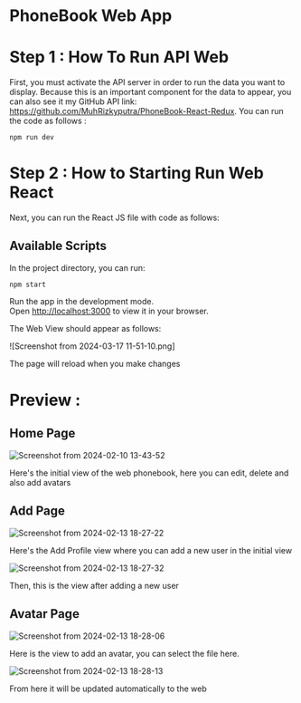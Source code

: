 # PhoneBook Web App

# Step 1 : How To Run API Web

First, you must activate the API server in order to run the data you want to display. Because this is an important component for the data to appear, you can also see it my GitHub API link: https://github.com/MuhRizkyputra/PhoneBook-React-Redux. You can run the code as follows :

`npm run dev`

# Step 2 : How to Starting Run Web React

Next, you can run the React JS file with code as follows:

## Available Scripts

In the project directory, you can run:

`npm start`

Run the app in the development mode.\
Open [http://localhost:3000](http://localhost:3000) to view it in your browser.

The Web View should appear as follows:

![Screenshot from 2024-03-17 11-51-10.png] 

The page will reload when you make changes

# Preview :

## Home Page

![Screenshot from 2024-02-10 13-43-52](https://github.com/adifahmad/ReactreduxC35/assets/52273664/70f26c25-e001-42d8-844b-e0dd2de0943b)

Here's the initial view of the web phonebook, here you can edit, delete and also add avatars

## Add Page

![Screenshot from 2024-02-13 18-27-22](https://github.com/adifahmad/ReactreduxC35/assets/52273664/bf09c449-1d24-4764-ab40-5d4c8b69ebfd)

Here's the Add Profile view where you can add a new user in the initial view

![Screenshot from 2024-02-13 18-27-32](https://github.com/adifahmad/ReactreduxC35/assets/52273664/0c1649eb-428d-4169-aca2-27e3c939e365)

Then, this is the view after adding a new user


## Avatar Page

![Screenshot from 2024-02-13 18-28-06](https://github.com/adifahmad/ReactreduxC35/assets/52273664/9b8101ae-3814-43b9-b453-5e9ce82e91ac)

Here is the view to add an avatar, you can select the file here.

![Screenshot from 2024-02-13 18-28-13](https://github.com/adifahmad/ReactreduxC35/assets/52273664/bb9ffc63-0e99-4667-aa76-feb29d42a540)

From here it will be updated automatically to the web

